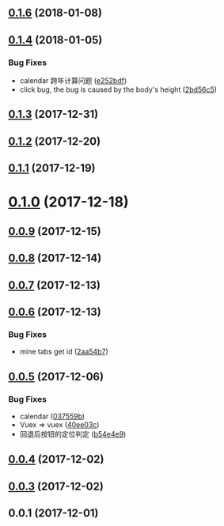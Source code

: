 <a name="0.1.6"></a>
## [0.1.6](http://git.doctorwork.com/web/app-health/compare/v0.1.4...v0.1.6) (2018-01-08)



<a name="0.1.4"></a>
## [0.1.4](http://git.doctorwork.com/web/app-health/compare/v0.1.3...v0.1.4) (2018-01-05)


### Bug Fixes

* calendar 跨年计算问题 ([e252bdf](http://git.doctorwork.com/web/app-health/commits/e252bdf))
* click bug, the bug is caused by the body's height ([2bd56c5](http://git.doctorwork.com/web/app-health/commits/2bd56c5))



<a name="0.1.3"></a>
## [0.1.3](http://git.doctorwork.com/web/app-health/compare/v0.1.2...v0.1.3) (2017-12-31)



<a name="0.1.2"></a>
## [0.1.2](http://git.doctorwork.com/web/app-health/compare/v0.1.1...v0.1.2) (2017-12-20)



<a name="0.1.1"></a>
## [0.1.1](http://git.doctorwork.com/web/app-health/compare/v0.1.0...v0.1.1) (2017-12-19)



<a name="0.1.0"></a>
# [0.1.0](http://git.doctorwork.com/web/app-health/compare/v0.0.9...v0.1.0) (2017-12-18)



<a name="0.0.9"></a>
## [0.0.9](http://git.doctorwork.com/web/app-health/compare/v0.0.8...v0.0.9) (2017-12-15)



<a name="0.0.8"></a>
## [0.0.8](http://git.doctorwork.com/web/app-health/compare/v0.0.7...v0.0.8) (2017-12-14)



<a name="0.0.7"></a>
## [0.0.7](http://git.doctorwork.com/web/app-health/compare/v0.0.6...v0.0.7) (2017-12-13)



<a name="0.0.6"></a>
## [0.0.6](http://git.doctorwork.com/web/app-health/compare/v0.0.5...v0.0.6) (2017-12-13)


### Bug Fixes

* mine tabs get id ([2aa54b7](http://git.doctorwork.com/web/app-health/commits/2aa54b7))



<a name="0.0.5"></a>
## [0.0.5](http://git.doctorwork.com/web/app-health/compare/v0.0.4...v0.0.5) (2017-12-06)


### Bug Fixes

* calendar ([037559b](http://git.doctorwork.com/web/app-health/commits/037559b))
* Vuex => vuex ([40ee03c](http://git.doctorwork.com/web/app-health/commits/40ee03c))
* 回退后按钮的定位判定 ([b54e4e9](http://git.doctorwork.com/web/app-health/commits/b54e4e9))



<a name="0.0.4"></a>
## [0.0.4](http://git.doctorwork.com/web/app-health/compare/v0.0.3...v0.0.4) (2017-12-02)



<a name="0.0.3"></a>
## [0.0.3](http://git.doctorwork.com/web/app-health/compare/v0.0.1...v0.0.3) (2017-12-02)



<a name="0.0.1"></a>
## 0.0.1 (2017-12-01)



